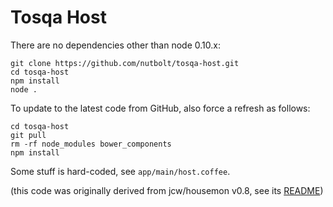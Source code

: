 # Tosqa Host

There are no dependencies other than node 0.10.x:

```
git clone https://github.com/nutbolt/tosqa-host.git
cd tosqa-host
npm install
node .
```
To update to the latest code from GitHub, also force a refresh as follows:

```
cd tosqa-host
git pull
rm -rf node_modules bower_components
npm install
```

Some stuff is hard-coded, see `app/main/host.coffee`.

(this code was originally derived from jcw/housemon v0.8, see its [README](HMR))

[HMR]: https://github.com/jcw/housemon/blob/master/README-0.8.md
